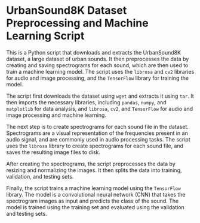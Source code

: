 # UrbanSound8K Dataset Preprocessing and Machine Learning Script

This is a Python script that downloads and extracts the UrbanSound8K dataset, a large dataset of urban sounds. It then preprocesses the data by creating and saving spectrograms for each sound, which are then used to train a machine learning model. The script uses the `librosa` and `cv2` libraries for audio and image processing, and the `TensorFlow` library for training the model.

The script first downloads the dataset using `wget` and extracts it using `tar`. It then imports the necessary libraries, including `pandas`, `numpy`, and `matplotlib` for data analysis, and `librosa`, `cv2`, and `TensorFlow` for audio and image processing and machine learning.

The next step is to create spectrograms for each sound file in the dataset. Spectrograms are a visual representation of the frequencies present in an audio signal, and are commonly used in audio processing tasks. The script uses the `librosa` library to create spectrograms for each sound file, and saves the resulting image files to disk.

After creating the spectrograms, the script preprocesses the data by resizing and normalizing the images. It then splits the data into training, validation, and testing sets.

Finally, the script trains a machine learning model using the `TensorFlow` library. The model is a convolutional neural network (CNN) that takes the spectrogram images as input and predicts the class of the sound. The model is trained using the training set and evaluated using the validation and testing sets.


